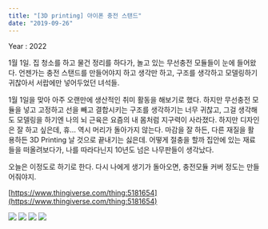 ```yaml
---
title: "[3D printing] 아이폰 충전 스탠드"
date: "2019-09-26"
---
```


Year : 2022

1월 1일. 집 청소를 하고 물건 정리를 하다가, 놀고 있는 무선충전 모듈들이 눈에 들어왔다. 언젠가는 충전 스탠드를 만들어야지 하고 생각만 하고, 구조를 생각하고 모델링하기 귀찮아서 서랍에만 넣어두었던 녀석들.

1월 1일을 맞아 아주 오랜만에 생산적인 취미 활동을 해보기로 했다. 하지만 무선충전 모듈을 넣고 고정하고 선을 빼고 결합시키는 구조를 생각하기는 너무 귀찮고, 그걸 생각해도 모델링을 하기엔 나의 뇌 근육은 요즘의 내 몸처럼 지구력이 사라졌다. 하지만 디자인은 잘 하고 싶은데, 휴... 역시 머리가 돌아가지 않는다. 마감을 잘 하든, 다른 재질을 활용하든 3D Printing 날 것으로 끝내기는 싫은데. 어떻게 절충을 할까 집안에 있는 재료들을 떠올려보다가, 나를 따라다닌지 10년도 넘은 나무판들이 생각났다.

오늘은 이정도로 하기로 한다. 다시 나에게 생기가 돌아오면, 충전모듈 커버 정도는 만들어줘야지.

[https://www.thingiverse.com/thing:5181654](https://www.thingiverse.com/thing:5181654)

![](../photo/2022-01-01-[3Dprinting]_아이폰_충전_스탠드-1.jpg)
![](../photo/2022-01-01-[3Dprinting]_아이폰_충전_스탠드-2.jpg)
![](../photo/2022-01-01-[3Dprinting]_아이폰_충전_스탠드-3.jpg)
![](../photo/2022-01-01-[3Dprinting]_아이폰_충전_스탠드-4.jpg)
